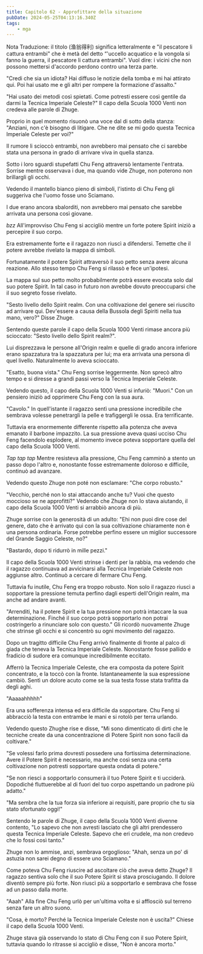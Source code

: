 ```yaml
---
title: Capitolo 62 - Approfittare della situazione
pubDate: 2024-05-25T04:13:16.340Z
tags:
    - mga
---
```



Nota Traduzione: il titolo (渔翁得利) significa letteralmente e "il pescatore li cattura entrambi" che è metà del detto “'uccello acquatico e la vongola si fanno la guerra, il pescatore li cattura entrambi".
Vuol dire: i vicini che non possono mettersi d'accordo perdono contro una terza parte.


"Credi che sia un idiota? Hai diffuso le notizie della tomba e mi hai attirato qui. Poi hai usato me e gli altri per rompere la formazione d'assalto."


"Hai usato dei metodi così spietati. Come potresti essere così gentile da darmi la Tecnica Imperiale Celeste?" Il capo della Scuola 1000 Venti non credeva alle parole di Zhuge.


Proprio in quel momento risuonò una voce dal di sotto della stanza: "Anziani, non c'è bisogno di litigare. Che ne dite se mi godo questa Tecnica Imperiale Celeste per voi?"


Il rumore li scioccò entrambi, non avrebbero mai pensato che ci sarebbe stata una persona in grado di arrivare viva in quella stanza.


Sotto i loro sguardi stupefatti Chu Feng attraversò lentamente l'entrata. Sorrise mentre osservava i due, ma quando vide Zhuge, non poterono non brillargli gli occhi.


Vedendo il mantello bianco pieno di simboli, l'istinto di Chu Feng gli suggeriva che l'uomo fosse uno Sciamano.


I due erano ancora sbalorditi, non avrebbero mai pensato che sarebbe arrivata una persona così giovane.


*bzz* All'improvviso Chu Feng si accigliò mentre un forte potere Spirit iniziò a percepire il suo corpo.


Era estremamente forte e il ragazzo non riuscì a difendersi. Temette che il potere avrebbe rivelato la mappa di simboli.


Fortunatamente il potere Spirit attraversò il suo petto senza avere alcuna reazione. Allo stesso tempo Chu Feng si rilassò e fece un'ipotesi.


La mappa sul suo petto molto probabilmente potrà essere evocata solo dal suo potere Spirit. In tal caso in futuro non avrebbe dovuto preoccuparsi che il suo segreto fosse rivelato.


"Sesto livello dello Spirit realm. Con una coltivazione del genere sei riuscito ad arrivare qui. Dev'essere a causa della Bussola degli Spiriti nella tua mano, vero?" Disse Zhuge.


Sentendo queste parole il capo della Scuola 1000 Venti rimase ancora più scioccato: "Sesto livello dello Spirit realm?".


Lui disprezzava le persone all'Origin realm e quelle di grado ancora inferiore erano spazzatura tra la spazzatura per lui; ma era arrivata una persona di quel livello.
Naturalmente lo aveva scioccato.


"Esatto, buona vista." Chu Feng sorrise leggermente. Non sprecò altro tempo e si diresse a grandi passi verso la Tecnica Imperiale Celeste.


Vedendo questo, il capo della Scuola 1000 Venti si infuriò: "Muori."
Con un pensiero iniziò ad opprimere Chu Feng con la sua aura.


"Cavolo." In quell'istante il ragazzo sentì una pressione incredibile che sembrava volesse penetrargli la pelle e trafiggergli le ossa. Era terrificante.


Tuttavia era enormemente differente rispetto alla potenza che aveva emanato il barbone impazzito. La sua pressione aveva quasi ucciso Chu Feng facendolo esplodere, al momento invece poteva sopportare quella del capo della Scuola 1000 Venti.


*Tap tap tap* Mentre resisteva alla pressione, Chu Feng camminò a stento un passo dopo l'altro e, nonostante fosse estremamente doloroso e difficile, continuò ad avanzare.


Vedendo questo Zhuge non poté non esclamare: "Che corpo robusto."


"Vecchio, perché non lo stai attaccando anche tu? Vuoi che questo moccioso se ne approfitti?" Vedendo che Zhuge non lo stava aiutando, il capo della Scuola 1000 Venti si arrabbiò ancora di più.


Zhuge sorrise con la generosità di un adulto: "Ehi non puoi dire cose del genere, dato che è arrivato qui con la sua coltivazione chiaramente non è una persona ordinaria. Forse potrebbe perfino essere un miglior successore del Grande Saggio Celeste, no?"


"Bastardo, dopo ti ridurrò in mille pezzi."


Il capo della Scuola 1000 Venti strinse i denti per la rabbia, ma vedendo che il ragazzo continuava ad avvicinarsi alla Tecnica Imperiale Celeste non aggiunse altro. Continuò a cercare di fermare Chu Feng.


Tuttavia fu inutile, Chu Feng era troppo robusto. Non solo il ragazzo riuscì a sopportare la pressione temuta perfino dagli esperti dell'Origin realm, ma anche ad andare avanti.


"Arrenditi, ha il potere Spirit e la tua pressione non potrà intaccare la sua determinazione. Finché il suo corpo potrà sopportarlo non potrai costringerlo a rinunciare solo con questo." Gli ricordò nuovamente Zhuge che strinse gli occhi e si concentrò su ogni movimento del ragazzo.


Dopo un tragitto difficile Chu Feng arrivò finalmente di fronte al palco di giada che teneva la Tecnica Imperiale Celeste. Nonostante fosse pallido e fradicio di sudore era comunque incredibilmente eccitato.


Afferrò la Tecnica Imperiale Celeste, che era composta da potere Spirit concentrato, e la toccò con la fronte. Istantaneamente la sua espressione cambiò. Sentì un dolore acuto come se la sua testa fosse stata trafitta da degli aghi.


"Aaaaahhhhh"


Era una sofferenza intensa ed era difficile da sopportare. Chu Feng si abbracciò la testa con entrambe le mani e si rotolò per terra urlando.


Vedendo questo Zhughe rise e disse, "Mi sono dimenticato di dirti che le tecniche create da una concentrazione di Potere Spirit non sono facili da coltivare."


"Se volessi farlo prima dovresti possedere una fortissima determinazione.
Avere il Potere Spirit è necessario, ma anche così senza una certa coltivazione non potresti sopportare questa ondata di potere."


"Se non riesci a sopportarlo consumerà il tuo Potere Spirit e ti ucciderà. Dopodiché fluttuerebbe al di fuori del tuo corpo aspettando un padrone più adatto."


"Ma sembra che la tua forza sia inferiore ai requisiti, pare proprio che tu sia stato sfortunato oggi!"


Sentendo le parole di Zhuge, il capo della Scuola 1000 Venti divenne contento, "Lo sapevo che non avresti lasciato che gli altri prendessero questa Tecnica Imperiale Celeste. Sapevo che eri crudele, ma non credevo che lo fossi così tanto."


Zhuge non lo ammise, anzi, sembrava orgoglioso: "Ahah, senza un po' di astuzia non sarei degno di essere uno Sciamano."


Come poteva Chu Feng riuscire ad ascoltare ciò che aveva detto Zhuge? Il ragazzo sentiva solo che il suo Potere Spirit si stava prosciugando. Il dolore diventò sempre più forte. 
Non riuscì più a sopportarlo e sembrava che fosse ad un passo dalla morte.


"Aaah" Alla fine Chu Feng urlò per un'ultima volta e si afflosciò sul terreno senza fare un altro suono.


"Cosa, è morto? Perché la Tecnica Imperiale Celeste non è uscita?" Chiese il capo della Scuola 1000 Venti.


Zhuge stava già osservando lo stato di Chu Feng con il suo Potere Spirit, tuttavia quando lo ritrasse si accigliò e disse, "Non è ancora morto."





